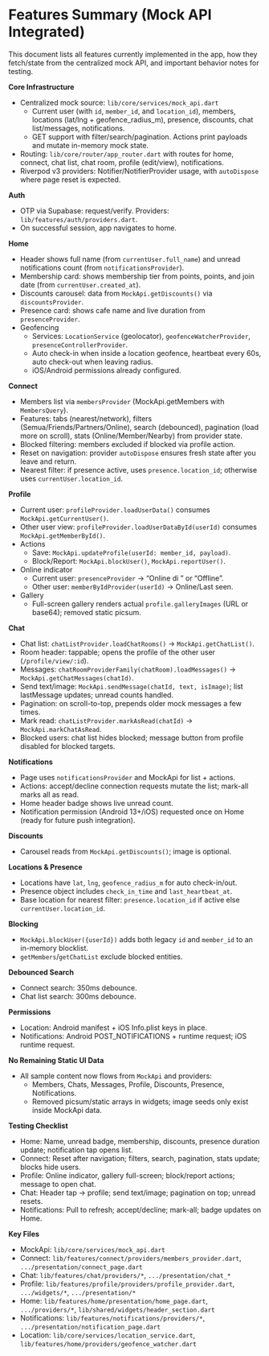 # Features Summary (Mock API Integrated)

This document lists all features currently implemented in the app, how they fetch/state from the centralized mock API, and important behavior notes for testing.

**Core Infrastructure**
- Centralized mock source: `lib/core/services/mock_api.dart`
  - Current user (with `id`, `member_id`, and `location_id`), members, locations (lat/lng + geofence_radius_m), presence, discounts, chat list/messages, notifications.
  - GET support with filter/search/pagination. Actions print payloads and mutate in-memory mock state.
- Routing: `lib/core/router/app_router.dart` with routes for home, connect, chat list, chat room, profile (edit/view), notifications.
- Riverpod v3 providers: Notifier/NotifierProvider usage, with `autoDispose` where page reset is expected.

**Auth**
- OTP via Supabase: request/verify. Providers: `lib/features/auth/providers.dart`.
- On successful session, app navigates to home.

**Home**
- Header shows full name (from `currentUser.full_name`) and unread notifications count (from `notificationsProvider`).
- Membership card: shows membership tier from points, points, and join date (from `currentUser.created_at`).
- Discounts carousel: data from `MockApi.getDiscounts()` via `discountsProvider`.
- Presence card: shows cafe name and live duration from `presenceProvider`.
- Geofencing
  - Services: `LocationService` (geolocator), `geofenceWatcherProvider`, `presenceControllerProvider`.
  - Auto check-in when inside a location geofence, heartbeat every 60s, auto check-out when leaving radius.
  - iOS/Android permissions already configured.

**Connect**
- Members list via `membersProvider` (MockApi.getMembers with `MembersQuery`).
- Features: tabs (nearest/network), filters (Semua/Friends/Partners/Online), search (debounced), pagination (load more on scroll), stats (Online/Member/Nearby) from provider state.
- Blocked filtering: members excluded if blocked via profile action.
- Reset on navigation: provider `autoDispose` ensures fresh state after you leave and return.
- Nearest filter: if presence active, uses `presence.location_id`; otherwise uses `currentUser.location_id`.

**Profile**
- Current user: `profileProvider.loadUserData()` consumes `MockApi.getCurrentUser()`.
- Other user view: `profileProvider.loadUserDataById(userId)` consumes `MockApi.getMemberById()`.
- Actions
  - Save: `MockApi.updateProfile(userId: member_id, payload)`.
  - Block/Report: `MockApi.blockUser()`, `MockApi.reportUser()`.
- Online indicator
  - Current user: `presenceProvider` → “Online di <location>” or “Offline”.
  - Other user: `memberByIdProvider(userId)` → Online/Last seen.
- Gallery
  - Full-screen gallery renders actual `profile.galleryImages` (URL or base64); removed static picsum.

**Chat**
- Chat list: `chatListProvider.loadChatRooms()` → `MockApi.getChatList()`.
- Room header: tappable; opens the profile of the other user (`/profile/view/:id`).
- Messages: `chatRoomProviderFamily(chatRoom).loadMessages()` → `MockApi.getChatMessages(chatId)`.
- Send text/image: `MockApi.sendMessage(chatId, text, isImage)`; list lastMessage updates; unread counts handled.
- Pagination: on scroll-to-top, prepends older mock messages a few times.
- Mark read: `chatListProvider.markAsRead(chatId)` → `MockApi.markChatAsRead`.
- Blocked users: chat list hides blocked; message button from profile disabled for blocked targets.

**Notifications**
- Page uses `notificationsProvider` and MockApi for list + actions.
- Actions: accept/decline connection requests mutate the list; mark-all marks all as read.
- Home header badge shows live unread count.
- Notification permission (Android 13+/iOS) requested once on Home (ready for future push integration).

**Discounts**
- Carousel reads from `MockApi.getDiscounts()`; image is optional.

**Locations & Presence**
- Locations have `lat`, `lng`, `geofence_radius_m` for auto check-in/out.
- Presence object includes `check_in_time` and `last_heartbeat_at`.
- Base location for nearest filter: `presence.location_id` if active else `currentUser.location_id`.

**Blocking**
- `MockApi.blockUser({userId})` adds both legacy `id` and `member_id` to an in-memory blocklist.
- `getMembers`/`getChatList` exclude blocked entities.

**Debounced Search**
- Connect search: 350ms debounce.
- Chat list search: 300ms debounce.

**Permissions**
- Location: Android manifest + iOS Info.plist keys in place.
- Notifications: Android POST_NOTIFICATIONS + runtime request; iOS runtime request.

**No Remaining Static UI Data**
- All sample content now flows from `MockApi` and providers:
  - Members, Chats, Messages, Profile, Discounts, Presence, Notifications.
  - Removed picsum/static arrays in widgets; image seeds only exist inside MockApi data.

**Testing Checklist**
- Home: Name, unread badge, membership, discounts, presence duration update; notification tap opens list.
- Connect: Reset after navigation; filters, search, pagination, stats update; blocks hide users.
- Profile: Online indicator, gallery full-screen; block/report actions; message to open chat.
- Chat: Header tap → profile; send text/image; pagination on top; unread resets.
- Notifications: Pull to refresh; accept/decline; mark-all; badge updates on Home.

**Key Files**
- MockApi: `lib/core/services/mock_api.dart`
- Connect: `lib/features/connect/providers/members_provider.dart`, `.../presentation/connect_page.dart`
- Chat: `lib/features/chat/providers/*`, `.../presentation/chat_*`
- Profile: `lib/features/profile/providers/profile_provider.dart`, `.../widgets/*`, `.../presentation/*`
- Home: `lib/features/home/presentation/home_page.dart`, `.../providers/*`, `lib/shared/widgets/header_section.dart`
- Notifications: `lib/features/notifications/providers/*`, `.../presentation/notification_page.dart`
- Location: `lib/core/services/location_service.dart`, `lib/features/home/providers/geofence_watcher.dart`
